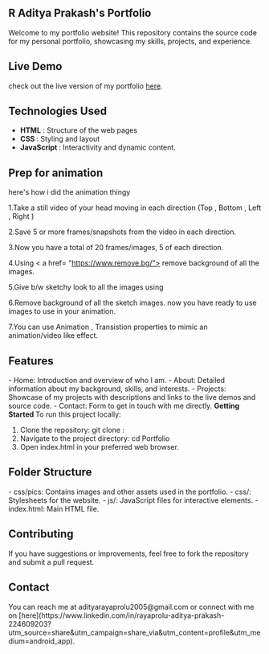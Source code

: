 <h2>R Aditya Prakash's Portfolio</h2>

Welcome to my portfolio website! This repository contains the source code for my personal portfolio, showcasing my skills, projects, and experience.

<h2>Live Demo</h2>

check out the live version of my portfolio [here](https://radityaprakash.netlify.app/).

<h2> Technologies Used </h2>

- <b>HTML</b> : Structure of the web pages
- <b> CSS </b> : Styling and layout
- <b>JavaScript </b>: Interactivity and dynamic content.
  
<h2>Prep for animation</h2>
here's how i did the animation thingy

1.Take a still video of your head moving in each direction (Top , Bottom , Left , Right )

2.Save 5 or more frames/snapshots from the video in each direction.

3.Now you have a total of 20 frames/images, 5 of each direction.

4.Using < a href= "https://www.remove.bg/"> </a> remove background of all the images.

5.Give b/w sketchy look to all the images using <a1 href ="https://goart.fotor.com/"> </a1>

6.Remove background of all the sketch images. now you have ready to use images to use in your animation.

7.You can use Animation , Transistion properties to mimic an animation/video like effect.

<h2>Features</h2>
- Home: Introduction and overview of who I am.
- About: Detailed information about my background, skills, and interests.
- Projects: Showcase of my projects with descriptions and links to the live demos and source code.
- Contact: Form to get in touch with me directly.
<b>Getting Started </b>
To run this project locally:

1. Clone the repository:
git clone :
2. Navigate to the project directory:
cd Portfolio
3. Open index.html in your preferred web browser.
<h2>Folder Structure</h2>
- css/pics: Contains images and other assets used in the portfolio.
- css/: Stylesheets for the website.
- js/: JavaScript files for interactive elements.
- index.html: Main HTML file.
<h2>Contributing</h2>
If you have suggestions or improvements, feel free to fork the repository and submit a pull request.

<h2>Contact</h2>
You can reach me at adityarayaprolu2005@gmail.com or connect with me on [here](https://www.linkedin.com/in/rayaprolu-aditya-prakash-224609203?utm_source=share&utm_campaign=share_via&utm_content=profile&utm_medium=android_app).
